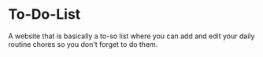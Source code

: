 # To-Do-List
A website that is basically a to-so list where you can add and edit your daily routine chores so you don't forget to do them.
